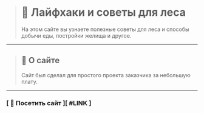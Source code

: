 > # :deciduous_tree: Лайфхаки и советы для леса
> На этом сайте вы узнаете полезные советы для леса и способы добычи еды, постройки желища и другое.
____

> ## :scroll: О сайте
> Сайт был сделал для простого проекта заказчика за небольшую плату.
____

### [ :link: Посетить сайт ][ #LINK ]